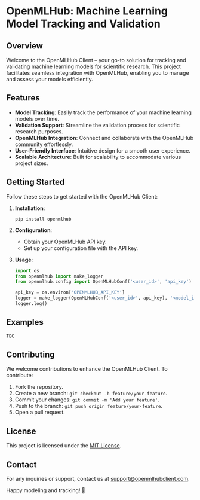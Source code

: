 # OpenMLHub:  Machine Learning Model Tracking and Validation

## Overview

Welcome to the OpenMLHub Client – your go-to solution for tracking and validating machine learning models for scientific research. This project facilitates seamless integration with OpenMLHub, enabling you to manage and assess your models efficiently.

## Features

- **Model Tracking**: Easily track the performance of your machine learning models over time.
- **Validation Support**: Streamline the validation process for scientific research purposes.
- **OpenMLHub Integration**: Connect and collaborate with the OpenMLHub community effortlessly.
- **User-Friendly Interface**: Intuitive design for a smooth user experience.
- **Scalable Architecture**: Built for scalability to accommodate various project sizes.

## Getting Started

Follow these steps to get started with the OpenMLHub Client:

1. **Installation**:
   ```
   pip install openmlhub
   ```

2. **Configuration**:
   - Obtain your OpenMLHub API key.
   - Set up your configuration file with the API key.

3. **Usage**:
   ```python
   import os
   from openmlhub import make_logger
   from openmlhub.config import OpenMLHubConf('<user_id>', 'api_key')

   api_key = os.environ['OPENMLHUB_API_KEY']
   logger = make_logger(OpenMLHubConf('<user_id>', api_key), '<model_id>')
   logger.log()
   ```

## Examples

```python
TBC
```

## Contributing

We welcome contributions to enhance the OpenMLHub Client. To contribute:

1. Fork the repository.
2. Create a new branch: `git checkout -b feature/your-feature`.
3. Commit your changes: `git commit -m 'Add your feature'`.
4. Push to the branch: `git push origin feature/your-feature`.
5. Open a pull request.

## License

This project is licensed under the [MIT License](LICENSE.md).

## Contact

For any inquiries or support, contact us at [support@openmlhubclient.com](mailto:support@openmlhubclient.com).

Happy modeling and tracking! 🚀
